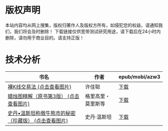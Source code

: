 # 版权声明

本站内容均从网上搜集，版权归著作人及版权方所有，如侵犯您的权益，请通知我们，我们将会及时删除！ 下载链接仅供宽带测试研究用途，请下载后在24小时内删除，请勿用于商业目的。请支持正版！

# 技术分析

| 书名 | 作者 | epub/mobi/azw3 |
| --- | --- | --- |
| [裸K线交易法 (点击查看图片)](https://www.dushupai.com/attachment/2024/06/08/ec017a1f8582d2da.jpg) | 许佳聪 | [下载](https://url89.ctfile.com/f/31084289-1357046431-11f0bb?p=8866) |
| [蜡烛图精解（原书第3版） (点击查看图片)](https://www.dushupai.com/attachment/2024/06/07/d17b280fdccbca62.jpg) | 格里高里・莫里斯等 | [下载](https://url89.ctfile.com/f/31084289-1357040866-f876f5?p=8866) |
| [史丹•温斯坦称傲牛熊市的秘密（珍藏版） (点击查看图片)](https://www.dushupai.com/attachment/2024/06/01/a87fa2d7c7fb21ab.jpg) | 史丹·温斯坦 | [下载](https://url89.ctfile.com/f/31084289-1357006768-8dfebe?p=8866) |
